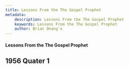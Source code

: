 ```yaml
---
title: Lessons From the The Gospel Prophet
metadata:
    description: Lessons From the The Gospel Prophet
    keywords: Lessons From the The Gospel Prophet
    author: Brian Onang'o
---
```


#### Lessons From the The Gospel Prophet

## 1956 Quater 1
